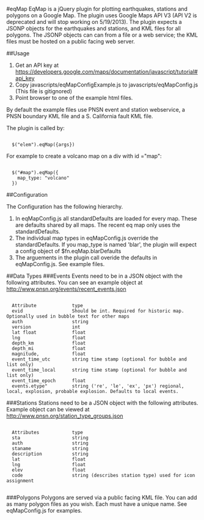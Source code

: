 #eqMap
EqMap is a jQuery plugin for plotting earthquakes, stations and polygons on a Google Map. The plugin uses Google Maps API V3 (API V2 is deprecated and will stop working on 5/19/2013). The plugin expects a JSONP objects for the earthquakes and stations, and KML files for all polygons. The JSONP objects can can from a file or a web service; the KML files must be hosted on a public facing web server.  

##Usage 
1. Get an API key at https://developers.google.com/maps/documentation/javascript/tutorial#api_key
2. Copy javascripts/eqMapConfigExample.js to javascripts/eqMapConfig.js (This file is gitignored)
3. Point browser to one of the example html files. 

By default the example files use PNSN event and station webservice, a PNSN boundary KML file and a S. California fault KML file.


The plugin is called by:
<pre><code>
  $("elem").eqMap({args})
</code></pre>

For example to create a volcano map on a div with id ="map":
<pre><code>
  $("#map").eqMap({
    map_type: "volcano"
  })
</code></pre>
##Configuration

The Configuration has the following hierarchy.

1. In eqMapConfig.js all standardDefaults are loaded for every map. These are defaults shared by all maps. The recent eq map only uses the standardDefaults.
2. The individual map types in eqMapConfig.js override the standardDefaults. If you map_type is named 'blar', the plugin will expect a config object of $fn.eqMap.blarDefaults
3. The arguements in the plugin call overide the defaults in eqMapConfig.js. See example files.


##Data Types
###Events
Events need to be in a JSON object with the following attributes. You can see an example object at http://www.pnsn.org/events/recent_events.json
<pre><code>
  Attribute             type
  evid                  Should be int. Required for historic map. Optionally used in bubble text for other maps
  auth                  string
  version               int 
  lat float             float
  lng                   float
  depth_km              float
  depth_mi              float
  magnitude,            float
  event_time_utc        string time stamp (optional for bubble and list only)
  event_time_local      string time stamp (optional for bubble and list only)
  event_time_epoch      float
  events.etype"         string ('re', 'le', 'ex', 'px') regional, local, explosion, probable explosion. Defaults to local events.
</code></pre>

###Stations
Stations need to be a JSON object with the following attributes. Example object can be viewed at http://www.pnsn.org/station_type_groups.json
<pre><code>
  Attributes            type
  sta                   string
  auth                  string
  staname               string 
  description           string
  lat                   float
  lng                   float
  elev                  float
  code                  string (describes station type) used for icon assignment
  
</code></pre>

###Polygons
Polygons are served via a public facing KML file. You can add as many polygon files as you wish. Each must have a unique name. See eqMapConfig.js for examples.


